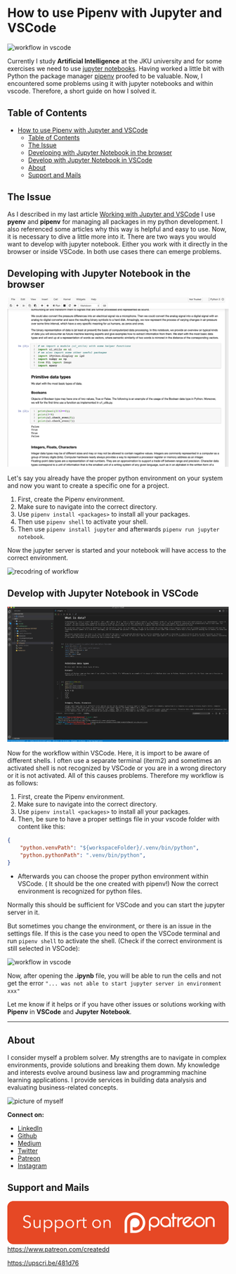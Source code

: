 # How to use Pipenv with Jupyter and VSCode

![workflow in vscode](http://g.recordit.co/rW0naXU6ZT.gif)

Currently I study **Artificial Intelligence** at the JKU university and for some exercises we need to use [jupyter notebooks](https://jupyter.org/). Having worked a little bit with Python the package manager [pipenv](https://pipenv-fork.readthedocs.io/en/latest/) proofed to be valuable. Now, I encountered some problems using it with jupyter notebooks and within vscode. Therefore, a short guide on how I solved it.

## Table of Contents
- [How to use Pipenv with Jupyter and VSCode](#how-to-use-pipenv-with-jupyter-and-vscode)
  - [Table of Contents](#table-of-contents)
  - [The Issue](#the-issue)
  - [Developing with Jupyter Notebook in the browser](#developing-with-jupyter-notebook-in-the-browser)
  - [Develop with Jupyter Notebook in VSCode](#develop-with-jupyter-notebook-in-vscode)
  - [About](#about)
  - [Support and Mails](#support-and-mails)

## The Issue

As I described in my last article [Working with Jupyter and VSCode](https://towardsdatascience.com/working-with-vscode-and-jupyter-notebook-style-5ecaf47f9f84) I use **pyenv** and **pipenv** for managing all packages in my python development. I also referenced some articles why this way is helpful and easy to use.
Now, it is necessary to dive a little more into it. There are two ways you would want to develop with jupyter notebook. Either you work with it directly in the browser or inside VSCode. In both use cases there can emerge problems.

## Developing with Jupyter Notebook in the browser

![jupyter in browser](../assets/VSCodePipenv/jupyterBrowser.png)

Let's say you already have the proper python environment on your system and now you want to create a specific one for a project.

1. First, create the Pipenv environment.
2. Make sure to navigate into the correct directory.
3. Use `pipenv install <packages>` to install all your packages.
4. Then use `pipenv shell` to activate your shell.
5. Then use `pipenv install jupyter` and afterwards `pipenv run jupyter notebook`.

Now the jupyter server is started and your notebook will have access to the correct environment.

![recodring of workflow](http://g.recordit.co/TKgvPApDuF.gif)

## Develop with Jupyter Notebook in VSCode

![jupyter in vscode](../assets/VSCodePipenv/jupyterVSCode.png)

Now for the workflow within VSCode.
Here, it is import to be aware of different shells. I often use a separate terminal (iterm2) and sometimes an activated shell is not recognized by VSCode or you are in a wrong directory or it is not activated. All of this causes problems. Therefore my workflow is as follows:


1. First, create the Pipenv environment.
2. Make sure to navigate into the correct directory.
3. Use `pipenv install <packages>` to install all your packages.
4. Then, be sure to have a proper settings file in your vscode folder with content like this:

```json
{
    "python.venvPath": "${workspaceFolder}/.venv/bin/python",
    "python.pythonPath": ".venv/bin/python",
}
```
- Afterwards you can choose the proper python environment within VSCode. ( It should be the one created with pipenv!)
Now the correct environment is recognized for python files.

Normally this should be sufficient for VSCode and you can start the jupyter server in it.

But sometimes you change the environment, or there is an issue in the settings file.
If this is the case you need to open the VSCode terminal and run `pipenv shell` to activate the shell. (Check if the correct environment is still selected in VSCode):

![workflow in vscode](http://g.recordit.co/rW0naXU6ZT.gif)


Now, after opening the **.ipynb** file, you will be able to run the cells and not get the error `"... was not able to start jupyter server in environment xxx"`

Let me know if it helps or if you have other issues or solutions working with **Pipenv** in **VSCode** and **Jupyter** **Notebook**.

---

## About

I consider myself a problem solver. My strengths are to navigate in complex environments, provide solutions and breaking them down.
My knowledge and interests evolve around business law and programming machine learning applications.
I provide services in building data analysis and evaluating business-related concepts.

![picture of myself](https://avatars2.githubusercontent.com/u/22077628?s=460&v=4)

**Connect on:**
- [LinkedIn](https://www.linkedin.com/in/createdd)
- [Github](https://github.com/Createdd)
- [Medium](https://medium.com/@createdd)
- [Twitter](https://twitter.com/_createdd)
- [Patreon](https://www.patreon.com/createdd)
- [Instagram](https://www.instagram.com/create.dd/)

## Support and Mails

[![supportPatreon](../../patreonImg.png)](https://www.patreon.com/createdd)
https://www.patreon.com/createdd

https://upscri.be/481d76

<!-- Written by Daniel Deutsch -->